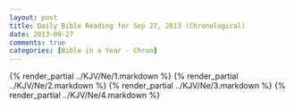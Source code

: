 ```yaml
---
layout: post
title: Daily Bible Reading for Sep 27, 2013 (Chronological)
date: 2013-09-27
comments: true
categories: [Bible in a Year - Chron]
---
```

{% render_partial ../KJV/Ne/1.markdown %}
{% render_partial ../KJV/Ne/2.markdown %}
{% render_partial ../KJV/Ne/3.markdown %}
{% render_partial ../KJV/Ne/4.markdown %}
